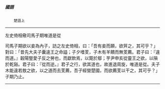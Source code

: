 

##### 國語
　　`楚語上`

* * *

左史倚相儆司馬子期唯道是從

司馬子期欲以妾為內子，訪之左史倚相，曰：「吾有妾而願，欲笄之，其可乎？」對曰：「昔先大夫子囊違王之命謚；子夕嗜芰，子木有羊饋而無芰薦。君子曰：『違而道。』穀陽豎愛子反之勞也，而獻飲焉，以斃於鄢；芋尹申亥從靈王之欲，以隕於乾谿。君子曰：『從而逆。』君子之行，欲其道也，故進退周旋，唯道是從。夫子木能違若敖之欲，以之道而去芰薦，吾子經營楚國，而欲薦芰以干之，其可乎？」子期乃止。

* * *


